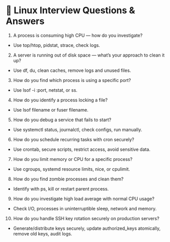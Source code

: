 # 🐧 Linux Interview Questions & Answers

1. A process is consuming high CPU — how do you investigate?  
- Use top/htop, pidstat, strace, check logs.

2. A server is running out of disk space — what’s your approach to clean it up?  
- Use df, du, clean caches, remove logs and unused files.

3. How do you find which process is using a specific port?  
- Use lsof -i :port, netstat, or ss.

4. How do you identify a process locking a file?  
- Use lsof filename or fuser filename.

5. How do you debug a service that fails to start?  
- Use systemctl status, journalctl, check configs, run manually.

6. How do you schedule recurring tasks with cron securely?  
- Use crontab, secure scripts, restrict access, avoid sensitive data.

7. How do you limit memory or CPU for a specific process?  
- Use cgroups, systemd resource limits, nice, or cpulimit.

8. How do you find zombie processes and clean them?  
- Identify with ps, kill or restart parent process.

9. How do you investigate high load average with normal CPU usage?  
- Check I/O, processes in uninterruptible sleep, network and memory.

10. How do you handle SSH key rotation securely on production servers?  
- Generate/distribute keys securely, update authorized_keys atomically, remove old keys, audit logs.
